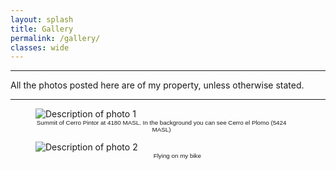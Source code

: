 ```yaml
---
layout: splash
title: Gallery
permalink: /gallery/
classes: wide
---
```

----------------------------------------

All the photos posted here are of my property, unless otherwise stated.

----------------------------------------

<div class="photo-grid">
  <figure style="width: 80%" class="photo-item">
    <img src="/assets/images/pintor.jpeg" alt="Description of photo 1">
    <figcaption style="text-align: center; width: 100%; font-family: sans-serif; font-size: .7em; font-weight: lighter;">Summit of Cerro Pintor at 4180 MASL. In the background you can see Cerro el Plomo (5424 MASL)</figcaption>
  </figure>
  <figure style="width: 90%" class="photo-item">
    <img src="/assets/images/bike.jpeg" alt="Description of photo 2">
    <figcaption style="text-align: center; width: 100%; font-family: sans-serif; font-size: .7em; font-weight: lighter;">Flying on my bike</figcaption>
  </figure>
  <!-- Add more photos as needed -->
</div>